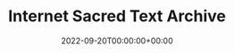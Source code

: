 ---
title: "Internet Sacred Text Archive"
description: "Internet Sacred Text Archive"
lead: "Internet Sacred Text Archive"
date: 2022-09-20T00:00:00+00:00
lastmod: 2022-09-20T00:00:00+00:00
draft: false
images: ["internet-sacred-text-archive.png"]
link: "https://www.sacred-texts.com/"
menu:
  resources:
    parent: "browse"
weight: 310
toc: false
pinned: false
featured: false
contributors: ["Zara Zinsfuss"]
types: ["Website"]
topics: ["religion", "mythology", "archive"]
---